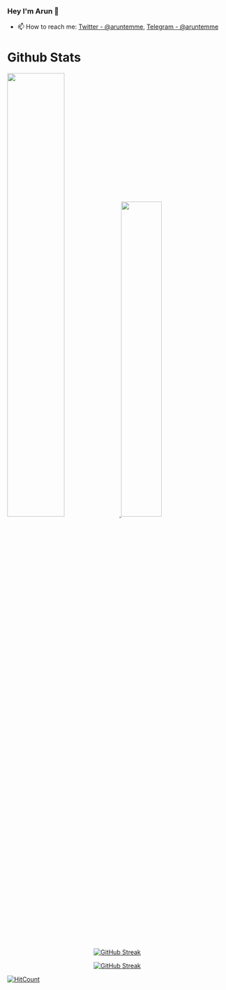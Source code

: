 ### Hey I'm Arun 👋


- 📫 How to reach me: [Twitter - @aruntemme](https://twitter.com/aruntemme), [Telegram - @aruntemme](https://t.me/aruntemme)
# Github Stats 

<a href="https://github.com/aruntemme">
    <img src="https://github-readme-stats.vercel.app/api?username=aruntemme&count_private=true&show_icons=true&theme=chartreuse-dark&hide_border=true" width="51%" />
</a>
<a href="https://github.com/aruntemme">
  <img src="https://github-readme-stats.vercel.app/api/top-langs/?username=aruntemme&theme=chartreuse-dark&layout=compact&hide_border=true" width="43%" />
</a>

<div align="center">

[![GitHub Streak](https://github-readme-streak-stats.herokuapp.com/?user=aruntemme&theme=highcontrast)](https://github.com/aruntemme)

</div>

<div align="center">

[![GitHub Streak](https://github-profile-trophy.vercel.app/?username=aruntemme&margin-w=15&theme=alduin&column=3)](https://github.com/aruntemme)

</div>

[![HitCount](http://hits.dwyl.com/aruntemme/aruntemme.svg)](http://hits.dwyl.com/aruntemme/aruntemme)

